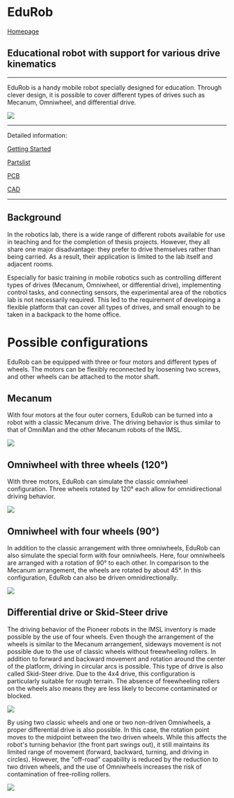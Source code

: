 # EduRob
[Homepage](https://www.imsl.fh-dortmund.de/mobile-roboter/edurob/)
## Educational robot with support for various drive kinematics

---
EduRob is a handy mobile robot specially designed for education. Through clever design, it is possible to cover different types of drives such as Mecanum, Omniwheel, and differential drive.

![](https://www.imsl.fh-dortmund.de/wp-content/uploads/2023/01/EduRob-Gruppenfoto-1920-768x511.jpg "")

---
Detailed information:

[Getting Started](Doc/README.md)

[Partslist](Doc/Partslist/README.md)

[PCB](PCB/README.md) 

[CAD](CAD/README.md) 

---

## Background

In the robotics lab, there is a wide range of different robots available for use in teaching and for the completion of thesis projects. However, they all share one major disadvantage: they prefer to drive themselves rather than being carried. As a result, their application is limited to the lab itself and adjacent rooms.

Especially for basic training in mobile robotics such as controlling different types of drives (Mecanum, Omniwheel, or differential drive), implementing control tasks, and connecting sensors, the experimental area of the robotics lab is not necessarily required. This led to the requirement of developing a flexible platform that can cover all types of drives, and small enough to be taken in a backpack to the home office.

# Possible configurations

EduRob can be equipped with three or four motors and different types of wheels. The motors can be flexibly reconnected by loosening two screws, and other wheels can be attached to the motor shaft.

## Mecanum 

With four motors at the four outer corners, EduRob can be turned into a robot with a classic Mecanum drive. The driving behavior is thus similar to that of OmniMan and the other Mecanum robots of the IMSL.

![](https://www.imsl.fh-dortmund.de/wp-content/uploads/2023/01/Mecanum-1920-768x512.jpg "")

## Omniwheel with three wheels (120°)

With three motors, EduRob can simulate the classic omniwheel configuration. Three wheels rotated by 120° each allow for omnidirectional driving behavior.

![](https://www.imsl.fh-dortmund.de/wp-content/uploads/2023/01/Omiwheel-120-1920-768x512.jpg "")

## Omniwheel with four wheels (90°)

In addition to the classic arrangement with three omniwheels, EduRob can also simulate the special form with four omniwheels. Here, four omniwheels are arranged with a rotation of 90° to each other. In comparison to the Mecanum arrangement, the wheels are rotated by about 45°. In this configuration, EduRob can also be driven omnidirectionally.

![](https://www.imsl.fh-dortmund.de/wp-content/uploads/2023/01/Omni-90-1920-768x512.jpg "")

## Differential drive or Skid-Steer drive

The driving behavior of the Pioneer robots in the IMSL inventory is made possible by the use of four wheels. Even though the arrangement of the wheels is similar to the Mecanum arrangement, sideways movement is not possible due to the use of classic wheels without freewheeling rollers. In addition to forward and backward movement and rotation around the center of the platform, driving in circular arcs is possible. This type of drive is also called Skid-Steer drive. Due to the 4x4 drive, this configuration is particularly suitable for rough terrain. The absence of freewheeling rollers on the wheels also means they are less likely to become contaminated or blocked.

![](https://www.imsl.fh-dortmund.de/wp-content/uploads/2023/01/Skidsteering-1920-768x512.jpg "")

By using two classic wheels and one or two non-driven Omniwheels, a proper differential drive is also possible. In this case, the rotation point moves to the midpoint between the two driven wheels. While this affects the robot's turning behavior (the front part swings out), it still maintains its limited range of movement (forward, backward, turning, and driving in circles). However, the "off-road" capability is reduced by the reduction to two driven wheels, and the use of Omniwheels increases the risk of contamination of free-rolling rollers.

![](https://www.imsl.fh-dortmund.de/wp-content/uploads/2023/01/Diff-Omni-1920-768x512.jpg "")
